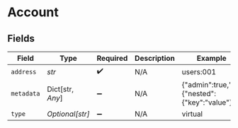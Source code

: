 # Account


## Fields

| Field                                         | Type                                          | Required                                      | Description                                   | Example                                       |
| --------------------------------------------- | --------------------------------------------- | --------------------------------------------- | --------------------------------------------- | --------------------------------------------- |
| `address`                                     | *str*                                         | :heavy_check_mark:                            | N/A                                           | users:001                                     |
| `metadata`                                    | Dict[str, *Any*]                              | :heavy_minus_sign:                            | N/A                                           | {"admin":true,"a":{"nested":{"key":"value"}}} |
| `type`                                        | *Optional[str]*                               | :heavy_minus_sign:                            | N/A                                           | virtual                                       |